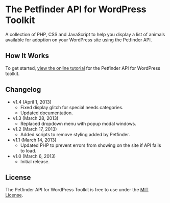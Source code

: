 # The Petfinder API for WordPress Toolkit
A collection of PHP, CSS and JavaScript to help you display a list of animals available for adoption on your WordPress site using the Petfinder API.

## How It Works
To get started, [view the online tutorial](http://cferdinandi.github.com/petfinder-api-for-wordpress/) for the Petfinder API for WordPress toolkit.

## Changelog
* v1.4 (April 1, 2013)
  * Fixed display glitch for special needs categories.
  * Updated documentation.
* v1.3 (March 28, 2013)
  * Replaced dropdown menu with popup modal windows.
* v1.2 (March 17, 2013)
  * Added scripts to remove styling added by Petfinder.
* v1.1 (March 14, 2013)
  * Updated PHP to prevent errors from showing on the site if API fails to load.
* v1.0 (March 6, 2013)
  * Initial release.

## License
The Petfinder API for WordPress Toolkit is free to use under the [MIT License](http://gomakethings.com/mit/).
